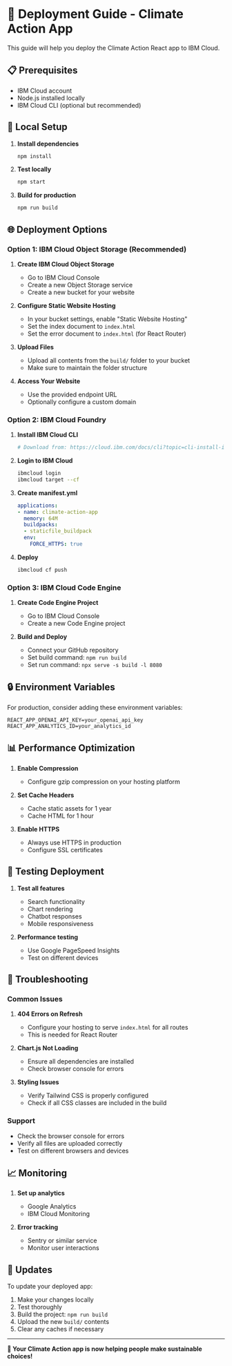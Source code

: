 # 🚀 Deployment Guide - Climate Action App

This guide will help you deploy the Climate Action React app to IBM Cloud.

## 📋 Prerequisites

- IBM Cloud account
- Node.js installed locally
- IBM Cloud CLI (optional but recommended)

## 🔧 Local Setup

1. **Install dependencies**
   ```bash
   npm install
   ```

2. **Test locally**
   ```bash
   npm start
   ```

3. **Build for production**
   ```bash
   npm run build
   ```

## 🌐 Deployment Options

### Option 1: IBM Cloud Object Storage (Recommended)

1. **Create IBM Cloud Object Storage**
   - Go to IBM Cloud Console
   - Create a new Object Storage service
   - Create a new bucket for your website

2. **Configure Static Website Hosting**
   - In your bucket settings, enable "Static Website Hosting"
   - Set the index document to `index.html`
   - Set the error document to `index.html` (for React Router)

3. **Upload Files**
   - Upload all contents from the `build/` folder to your bucket
   - Make sure to maintain the folder structure

4. **Access Your Website**
   - Use the provided endpoint URL
   - Optionally configure a custom domain

### Option 2: IBM Cloud Foundry

1. **Install IBM Cloud CLI**
   ```bash
   # Download from: https://cloud.ibm.com/docs/cli?topic=cli-install-ibmcloud-cli
   ```

2. **Login to IBM Cloud**
   ```bash
   ibmcloud login
   ibmcloud target --cf
   ```

3. **Create manifest.yml**
   ```yaml
   applications:
   - name: climate-action-app
     memory: 64M
     buildpacks:
     - staticfile_buildpack
     env:
       FORCE_HTTPS: true
   ```

4. **Deploy**
   ```bash
   ibmcloud cf push
   ```

### Option 3: IBM Cloud Code Engine

1. **Create Code Engine Project**
   - Go to IBM Cloud Console
   - Create a new Code Engine project

2. **Build and Deploy**
   - Connect your GitHub repository
   - Set build command: `npm run build`
   - Set run command: `npx serve -s build -l 8080`

## 🔒 Environment Variables

For production, consider adding these environment variables:

```env
REACT_APP_OPENAI_API_KEY=your_openai_api_key
REACT_APP_ANALYTICS_ID=your_analytics_id
```

## 📊 Performance Optimization

1. **Enable Compression**
   - Configure gzip compression on your hosting platform

2. **Set Cache Headers**
   - Cache static assets for 1 year
   - Cache HTML for 1 hour

3. **Enable HTTPS**
   - Always use HTTPS in production
   - Configure SSL certificates

## 🧪 Testing Deployment

1. **Test all features**
   - Search functionality
   - Chart rendering
   - Chatbot responses
   - Mobile responsiveness

2. **Performance testing**
   - Use Google PageSpeed Insights
   - Test on different devices

## 🐛 Troubleshooting

### Common Issues

1. **404 Errors on Refresh**
   - Configure your hosting to serve `index.html` for all routes
   - This is needed for React Router

2. **Chart.js Not Loading**
   - Ensure all dependencies are installed
   - Check browser console for errors

3. **Styling Issues**
   - Verify Tailwind CSS is properly configured
   - Check if all CSS classes are included in the build

### Support

- Check the browser console for errors
- Verify all files are uploaded correctly
- Test on different browsers and devices

## 📈 Monitoring

1. **Set up analytics**
   - Google Analytics
   - IBM Cloud Monitoring

2. **Error tracking**
   - Sentry or similar service
   - Monitor user interactions

## 🔄 Updates

To update your deployed app:

1. Make your changes locally
2. Test thoroughly
3. Build the project: `npm run build`
4. Upload the new `build/` contents
5. Clear any caches if necessary

---

**🌱 Your Climate Action app is now helping people make sustainable choices!** 